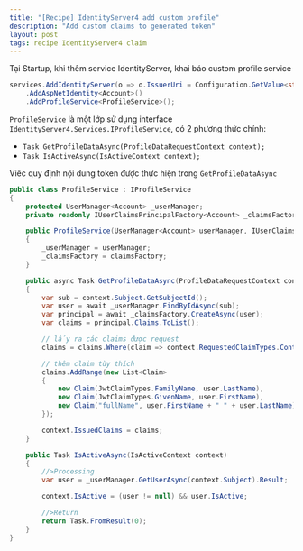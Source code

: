 ```yaml
---
title: "[Recipe] IdentityServer4 add custom profile"
description: "Add custom claims to generated token"
layout: post
tags: recipe IdentityServer4 claim
---
```


Tại Startup, khi thêm service IdentityServer, khai báo custom profile service

```c#
services.AddIdentityServer(o => o.IssuerUri = Configuration.GetValue<string>(ConfigurationKeys.WebHostUrl))
    .AddAspNetIdentity<Account>()
    .AddProfileService<ProfileService>();
```

`ProfileService` là một lớp sử dụng interface `IdentityServer4.Services.IProfileService`, có 2 phương thức chính:

- `Task GetProfileDataAsync(ProfileDataRequestContext context);`
- `Task IsActiveAsync(IsActiveContext context);`

Viêc quy định nội dung token được thực hiện trong `GetProfileDataAsync`

```c#
public class ProfileService : IProfileService
{
    protected UserManager<Account> _userManager;
    private readonly IUserClaimsPrincipalFactory<Account> _claimsFactory;

    public ProfileService(UserManager<Account> userManager, IUserClaimsPrincipalFactory<Account> claimsFactory)
    {
        _userManager = userManager;
        _claimsFactory = claimsFactory;
    }

    public async Task GetProfileDataAsync(ProfileDataRequestContext context)
    {
        var sub = context.Subject.GetSubjectId();
        var user = await _userManager.FindByIdAsync(sub);
        var principal = await _claimsFactory.CreateAsync(user);
        var claims = principal.Claims.ToList();

        // lấy ra các claims được request
        claims = claims.Where(claim => context.RequestedClaimTypes.Contains(claim.Type)).ToList();

        // thêm claim tùy thích
        claims.AddRange(new List<Claim>
        {
            new Claim(JwtClaimTypes.FamilyName, user.LastName),
            new Claim(JwtClaimTypes.GivenName, user.FirstName),
            new Claim("fullName", user.FirstName + " " + user.LastName),
        });

        context.IssuedClaims = claims;
    }

    public Task IsActiveAsync(IsActiveContext context)
    {
        //>Processing
        var user = _userManager.GetUserAsync(context.Subject).Result;

        context.IsActive = (user != null) && user.IsActive;

        //>Return
        return Task.FromResult(0);
    }
}
```
